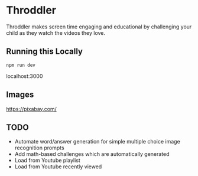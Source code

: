 # Throddler
Throddler makes screen time engaging and educational by challenging your child as they watch the videos they love.

## Running this Locally
`npm run dev`

localhost:3000


## Images
https://pixabay.com/

## TODO
- Automate word/answer generation for simple multiple choice image recognition prompts
- Add math-based challenges which are automatically generated
- Load from Youtube playlist
- Load from Youtube recently viewed